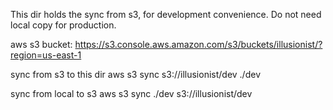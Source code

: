 This dir holds the sync from s3, for development convenience. Do not need local copy for production.
 
aws s3 bucket:
https://s3.console.aws.amazon.com/s3/buckets/illusionist/?region=us-east-1

sync from s3 to this dir
aws s3 sync s3://illusionist/dev ./dev

sync from local to s3 
aws s3 sync ./dev s3://illusionist/dev
